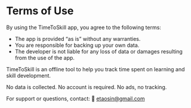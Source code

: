 # Terms of Use

By using the TimeToSkill app, you agree to the following terms:

- The app is provided “as is” without any warranties.
- You are responsible for backing up your own data.
- The developer is not liable for any loss of data or damages resulting from the use of the app.

TimeToSkill is an offline tool to help you track time spent on learning and skill development.

No data is collected. No account is required. No ads, no tracking.

For support or questions, contact:
📧 etaosin@gmail.com
